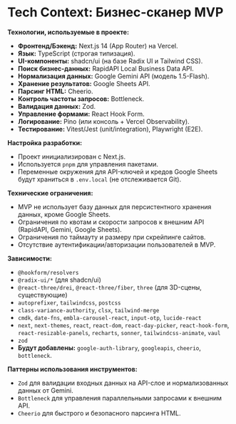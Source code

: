 # Tech Context: Бизнес-сканер MVP

**Технологии, используемые в проекте:**
- **Фронтенд/Бэкенд:** Next.js 14 (App Router) на Vercel.
- **Язык:** TypeScript (строгая типизация).
- **UI-компоненты:** shadcn/ui (на базе Radix UI и Tailwind CSS).
- **Поиск бизнес-данных:** RapidAPI Local Business Data API.
- **Нормализация данных:** Google Gemini API (модель 1.5-Flash).
- **Хранение результатов:** Google Sheets API.
- **Парсинг HTML:** Cheerio.
- **Контроль частоты запросов:** Bottleneck.
- **Валидация данных:** Zod.
- **Управление формами:** React Hook Form.
- **Логирование:** Pino (или консоль + Vercel Observability).
- **Тестирование:** Vitest/Jest (unit/integration), Playwright (E2E).

**Настройка разработки:**
- Проект инициализирован с Next.js.
- Используется `pnpm` для управления пакетами.
- Переменные окружения для API-ключей и кредов Google Sheets будут храниться в `.env.local` (не отслеживается Git).

**Технические ограничения:**
- MVP не использует базу данных для персистентного хранения данных, кроме Google Sheets.
- Ограничения по квотам и скорости запросов к внешним API (RapidAPI, Gemini, Google Sheets).
- Ограничения по таймауту и размеру при скрейпинге сайтов.
- Отсутствие аутентификации/авторизации пользователей в MVP.

**Зависимости:**
- `@hookform/resolvers`
- `@radix-ui/*` (для shadcn/ui)
- `@react-three/drei`, `@react-three/fiber`, `three` (для 3D-сцены, существующие)
- `autoprefixer`, `tailwindcss`, `postcss`
- `class-variance-authority`, `clsx`, `tailwind-merge`
- `cmdk`, `date-fns`, `embla-carousel-react`, `input-otp`, `lucide-react`
- `next`, `next-themes`, `react`, `react-dom`, `react-day-picker`, `react-hook-form`, `react-resizable-panels`, `recharts`, `sonner`, `tailwindcss-animate`, `vaul`
- `zod`
- **Будут добавлены:** `google-auth-library`, `googleapis`, `cheerio`, `bottleneck`.

**Паттерны использования инструментов:**
- `Zod` для валидации входных данных на API-слое и нормализованных данных от Gemini.
- `Bottleneck` для управления параллельными запросами к внешним API.
- `Cheerio` для быстрого и безопасного парсинга HTML.
